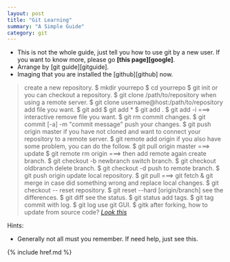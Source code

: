 ```yaml
---
layout: post
title: "Git Learning"
summary: "A Simple Guide"
category: git
---
```


* This is not the whole guide, just tell you how to use git by a new user.  If you want to know more, please go __[this page][google]__.
* Arrange by [git guide][gitguide].
* Imaging that you are installed the [github][github] now.  

> create a new repository.
	$ mkdir yourrepo
	$ cd yourrepo
	$ git init
> or you can checkout a repository.
	$ git clone /path/to/repository
> when using a remote server.
	$ git clone username@host:/path/to/repository
> add file you want.
	$ git add <filename>
	$ git add *
	$ git add .
	$ git add -i ===> interactive
> remove file you want.
	$ git rm <filename>
> commit changes.
	$ git commit [-a] -m "commit message"
> push your changes.
	$ git push origin master 
> if you have not cloned and want to connect your repository to a remote server.
	$ git remote add origin <server>
> if you also have some problem, you can do the follow.
	$ git pull origin master ===> update
	$ git remote rm origin ===> then add remote again 
> create branch.
	$ git checkout -b newbranch
> switch branch.
	$ git checkout oldbranch
> delete branch.
	$ git checkout -d <branch>
> push to remote branch.
	$ git push origin <branch>
> update local repository.
	$ git pull ===> git fetch & git merge
> in case did something wrong and replace local changes.
	$ git checkout -- <filename>
> reset repository.
	$ git reset --hard [origin/branch]
> see the differences.
	$ git diff
> see the status.
	$ git status
> add tags.
	$ git tag
> commit with log.
	$ git log
> use git GUI.
	$ gitk
> after forking, how to update from source code? _[Look this](http://dreamrunner.org/wiki/public_html/Software%20Engineering/git/Fork%20a%20Repo%20and%20fetch.html)_

Hints:  

* Generally not all must you remember. If need help, just see this.

{% include href.md %}
